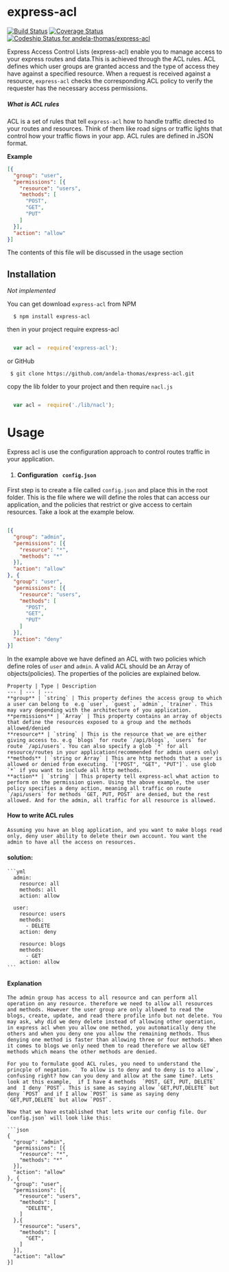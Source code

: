 # express-acl
[![Build Status](https://travis-ci.org/andela-thomas/express-acl.svg?branch=master)](https://travis-ci.org/andela-thomas/express-acl)
[![Coverage Status](https://coveralls.io/repos/github/andela-thomas/express-acl/badge.svg?branch=develop)](https://coveralls.io/github/andela-thomas/express-acl?branch=develop)
[ ![Codeship Status for andela-thomas/express-acl](https://codeship.com/projects/ad5c8050-df39-0133-54e5-460ef9277ccd/status?branch=master)](https://codeship.com/projects/144965)

Express Access Control Lists (express-acl) enable you to manage access to your express routes and data.This is achieved through the ACL rules. ACL defines which user groups are granted access and the type of access they have against a specified resource. When a request is received against a resource, `express-acl` checks the corresponding ACL policy to verify the requester has the necessary access permissions.

##### What is ACL rules
ACL is a set of rules that tell `express-acl` how to handle traffic directed to your routes and resources. Think of them like road signs or traffic lights that control how your traffic flows in your app. ACL rules are defined in JSON format.

**Example**
``` json
[{
  "group": "user",
  "permissions": [{
    "resource": "users",
    "methods": [
      "POST",
      "GET",
      "PUT"
    ]
  }],
  "action": "allow"
}]

```
The contents of this file will be discussed in the usage section


## Installation
*Not implemented*

You can get download `express-acl` from NPM
```
  $ npm install express-acl

```

then in your project require express-acl

``` js

  var acl =  require('express-acl');

```

 or GitHub

 ```
  $ git clone https://github.com/andela-thomas/express-acl.git

  ```
copy the lib folder to your project and then require `nacl.js`

``` js

  var acl =  require('./lib/nacl');

```

# Usage

Express acl is use the configuration approach to control routes traffic in your application.

1. #### Configuration ` config.json`
  First step is to create a file called `config.json` and place this in the root folder. This is the file where we will define the roles that can access our application, and the policies that restrict or give access to certain resources. Take a look at the example below.

  ```json

  [{
    "group": "admin",
    "permissions": [{
      "resource": "*",
      "methods": "*"
    }],
    "action": "allow"
  }, {
    "group": "user",
    "permissions": [{
      "resource": "users",
      "methods": [
        "POST",
        "GET",
        "PUT"
      ]
    }],
    "action": "deny"
  }]
```

  In the example above we have defined an ACL with two policies which define roles of `user` and `admin`. A valid ACL should be an Array of objects(policies). The properties of the policies are explained below.

    Property | Type | Description
    --- | --- | ---
    **group** | `string` | This property defines the access group to which a user can belong to  e.g `user`, `guest`, `admin`, `trainer`. This may vary depending with the architecture of you application.
    **permissions** | `Array` | This property contains an array of objects that define the resources exposed to a group and the methods allowed/denied
    **resource** | `string` | This is the resource that we are either giving access to. e.g `blogs` for route `/api/blogs`, `users` for route `/api/users`. You can also specify a glob `*` for all resource/routes in your application(recommended for admin users only)
    **methods** | `string or Array` | This are http methods that a user is allowed or denied from executing. `["POST", "GET", "PUT"]`. use glob `*` if you want to include all http methods.
    **action** | `string` | This property tell express-acl what action to perform on the permission given. Using the above example, the user policy specifies a deny action, meaning all traffic on route `/api/users` for methods `GET, PUT, POST` are denied, but the rest allowed. And for the admin, all traffic for all resource is allowed.

  #### How to write ACL rules
    Assuming you have an blog application, and you want to make blogs read only, deny user ability to delete their own account. You want the admin to have all the access on resources.

  #### solution:
    ```yml
      admin:
        resource: all
        methods: all
        action: allow

      user:
        resource: users
        methods:
          - DELETE
        action: deny

        resource: blogs
        methods:
          - GET
        action: allow
    ```
  #### Explanation
 
    The admin group has access to all resource and can perform all operation on any resource. therefore we need to allow all resources and methods. However the user group are only allowed to read the blogs, create, update, and read there profile info but not delete. You may ask, why did we deny delete instead of allowing other operation, in express acl when you allow one method, you automatically deny the others and when you deny one you allow the remaining methods. Thus denying one method is faster than allowing three or four methods. When it comes to blogs we only need them to read therefore we allow GET methods which means the other methods are denied.

    For you to formulate good ACL rules, you need to understand the princple of negation. ` To allow is to deny and to deny is to allow`, confusing right? how can you deny and allow at the same time?. Lets look at this example,  if I have 4 methods  `POST, GET, PUT, DELETE` and  I deny `POST`. This is same as saying allow `GET,PUT,DELETE` but deny `POST` and if I allow `POST` is same as saying deny `GET,PUT,DELETE` but allow `POST`.

    Now that we have established that lets write our config file. Our `config.json` will look like this:

    ```json
    {
      "group": "admin",
      "permissions": [{
        "resource": "*",
        "methods": "*"
      }],
      "action": "allow"
    }, {
      "group": "user",
      "permissions": [{
        "resource": "users",
        "methods": [
          "DELETE",
        ]
      },{
        "resource": "users",
        "methods": [
          "GET",
        ]
      }],
      "action": "allow"
    }]
```
